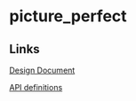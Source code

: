 # picture_perfect

## Links
[Design Document](https://docs.google.com/document/d/1nzsfwW0Onqwrlb249paajzt2BtgkCGzmbJR4hglbJ3Q/edit?usp=sharing "Design Document")

[API definitions](https://app.swaggerhub.com/apis-docs/pawan475/picture_perfect/1.0.0 "Swaggerhub")



